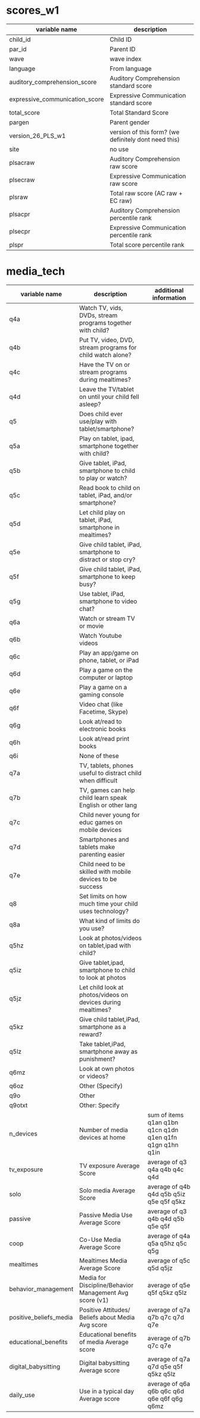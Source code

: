 
# scores_w1

| variable name                  | description                                          |
| ------------------------------ | ---------------------------------------------------- |
| child_id                       | Child ID                                             |
| par_id                         | Parent ID                                            |
| wave                           | wave index                                           |
| language                       | From language                                        |
| auditory_comprehension_score   | Auditory Comprehension standard score                |
| expressive_communication_score | Expressive Communication standard score              |
| total_score                    | Total Standard Score                                 |
| pargen                         | Parent gender                                        |
| version_26_PLS_w1              | version of this form? (we definitely dont need this) |
| site                           | no use                                               |
| plsacraw                       | Auditory Comprehension raw score                     |
| plsecraw                       | Expressive Communication raw score                   |
| plsraw                         | Total raw score (AC raw  + EC raw)                   |
| plsacpr                        | Auditory Comprehension percentile rank               |
| plsecpr                        | Expressive Communication percentile rank             |
| plspr                          | Total score percentile rank                          |


# media_tech

| variable name           | description                                                  | additional information                                   |
| ----------------------- | ------------------------------------------------------------ | -------------------------------------------------------- |
| q4a                     | Watch TV, vids, DVDs, stream programs together with child?   |                                                          |
| q4b                     | Put TV, video, DVD, stream programs for child watch alone?   |                                                          |
| q4c                     | Have the TV on or stream programs during mealtimes?          |                                                          |
| q4d                     | Leave the TV/tablet on until your child fell asleep?         |                                                          |
| q5                      | Does child ever use/play with tablet/smartphone?             |                                                          |
| q5a                     | Play on tablet, ipad, smartphone together with child?        |                                                          |
| q5b                     | Give tablet, iPad, smartphone to child to play or watch?     |                                                          |
| q5c                     | Read book to child on tablet, iPad, and/or smartphone?       |                                                          |
| q5d                     | Let child play on tablet, iPad, smartphone in mealtimes?     |                                                          |
| q5e                     | Give child tablet, iPad, smartphone to distract or stop cry? |                                                          |
| q5f                     | Give child tablet, iPad, smartphone to keep  busy?           |                                                          |
| q5g                     | Use tablet, iPad, smartphone to video chat?                  |                                                          |
| q6a                     | Watch or stream TV or movie                                  |                                                          |
| q6b                     | Watch Youtube videos                                         |                                                          |
| q6c                     | Play an app/game on phone, tablet, or iPad                   |                                                          |
| q6d                     | Play a game on the computer or laptop                        |                                                          |
| q6e                     | Play a game on a gaming console                              |                                                          |
| q6f                     | Video chat (like Facetime, Skype)                            |                                                          |
| q6g                     | Look at/read to electronic books                             |                                                          |
| q6h                     | Look at/read print books                                     |                                                          |
| q6i                     | None of these                                                |                                                          |
| q7a                     | TV, tablets, phones useful to distract child when difficult  |                                                          |
| q7b                     | TV, games can help child learn speak English or other lang   |                                                          |
| q7c                     | Child never young for educ games on mobile devices           |                                                          |
| q7d                     | Smartphones and tablets make parenting easier                |                                                          |
| q7e                     | Child need to be skilled with mobile devices to be success   |                                                          |
| q8                      | Set limits on how much time your child uses technology?      |                                                          |
| q8a                     | What kind of limits do you use?                              |                                                          |
| q5hz                    | Look at photos/videos on tablet,ipad with child?             |                                                          |
| q5iz                    | Give tablet,ipad, smartphone to child to look at photos      |                                                          |
| q5jz                    | Let child look at photos/videos on devices during mealtimes? |                                                          |
| q5kz                    | Give child tablet,iPad, smartphone as a reward?              |                                                          |
| q5lz                    | Take tablet,iPad, smartphone away as punishment?             |                                                          |
| q6mz                    | Look at own photos or videos?                                |                                                          |
| q6oz                    | Other (Specify)                                              |                                                          |
| q9o                     | Other                                                        |                                                          |
| q9otxt                  | Other: Specify                                               |                                                          |
| n_devices               | Number of media devices at home                              | sum of items q1an q1bn q1cn q1dn q1en q1fn q1gn q1hn q1in |
| tv_exposure             | TV exposure Average Score                                    | average of q3 q4a q4b q4c q4d                             |
| solo                    | Solo media Average Score                                     | average of q4b q4d q5b q5iz q5e q5f q5kz                  |
| passive                 | Passive Media Use Average Score                              | average of q3 q4b q4d q5b q5e q5f                         |
| coop                    | Co-Use Media Average Score                                   | average of q4a q5a q5hz q5c q5g                           |
| mealtimes               | Mealtimes Media Average Score                                | average of q5c q5d q5jz                                   |
| behavior_management     | Media for Discipline/Behavior Management Avg score (v1)      | average of q5e q5f q5kz q5lz                              |
| positive_beliefs_media  | Positive Attitudes/ Beliefs about Media Avg score            | average of q7a q7b q7c q7d q7e                            |
| educational_benefits    | Educational benefits of media Average score                  | average of q7b q7c q7e                                    |
| digital_babysitting     | Digital babysitting Average score                            | average of q7a q7d q5e q5f q5kz q5lz                      |
| daily_use               | Use in a typical day Average score                           | average of q6a q6b q6c q6d q6e q6f q6g q6mz               |
